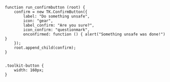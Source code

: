     function run_confirmbutton (root) {
        confirm = new TK.ConfirmButton({
            label: "Do something unsafe",
            icon: "gear",
            label_confirm: "Are you sure?",
            icon_confirm: "questionmark",
            onconfirmed: function () { alert("Something unsafe was done!") }
        });
        root.append_child(confirm);
    }
<pre class='css prettyprint source'><code>
.toolkit-button {
    width: 160px;
}
</code></pre>
<script> prepare_example(); </script>
